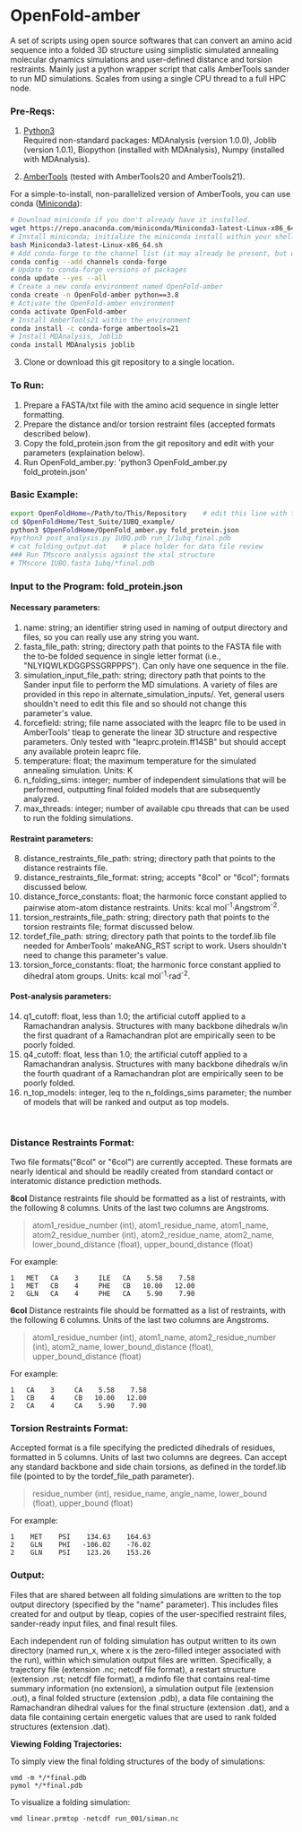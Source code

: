 # OpenFold-amber

A set of scripts using open source softwares that can convert an amino acid sequence into a folded 3D structure using simplistic simulated annealing molecular dynamics simulations and user-defined distance and torsion restraints. Mainly just a python wrapper script that calls AmberTools sander to run MD simulations. Scales from using a single CPU thread to a full HPC node. 

### Pre-Reqs:
1. [Python3](https://www.python.org) <br/>
Required non-standard packages: MDAnalysis (version 1.0.0), Joblib (version 1.0.1), Biopython (installed with MDAnalysis), Numpy (installed with MDAnalysis). 

2. [AmberTools](http://ambermd.org/GetAmber.php) (tested with AmberTools20 and AmberTools21). <br/>

For a simple-to-install, non-parallelized version of AmberTools, you can use conda ([Miniconda](https://docs.conda.io/en/latest/miniconda.html)):
```bash
# Download miniconda if you don't already have it installed.
wget https://repo.anaconda.com/miniconda/Miniconda3-latest-Linux-x86_64.sh
# Install miniconda; initialize the miniconda install within your shell during installation.
bash Miniconda3-latest-Linux-x86_64.sh
# Add conda-forge to the channel list (it may already be present, but worth checking). 
conda config --add channels conda-forge
# Update to conda-forge versions of packages
conda update --yes --all
# Create a new conda environment named OpenFold-amber
conda create -n OpenFold-amber python==3.8
# Activate the OpenFold-amber environment
conda activate OpenFold-amber
# Install AmberTools21 within the environment
conda install -c conda-forge ambertools=21
# Install MDAnalysis, Joblib 
conda install MDAnalysis joblib
```

3. Clone or download this git repository to a single location. 

### To Run:
1. Prepare a FASTA/txt file with the amino acid sequence in single letter formatting. 
2. Prepare the distance and/or torsion restraint files (accepted formats described below).
3. Copy the fold_protein.json from the git repository and edit with your parameters (explaination below).
4. Run OpenFold_amber.py: 'python3 OpenFold_amber.py fold_protein.json'

### Basic Example:

```bash
export OpenFoldHome=/Path/to/This/Repository	# edit this line with the global location for this cloned git repository
cd $OpenFoldHome/Test_Suite/1UBQ_example/
python3 $OpenFoldHome/OpenFold_amber.py fold_protein.json
#python3 post_analysis.py 1UBQ.pdb run_1/1ubq_final.pdb 
# cat folding_output.dat	# place holder for data file review
### Run TMscore analysis against the xtal structure
# TMscore 1UBQ.fasta 1ubq/*final.pdb
```

### Input to the Program: fold_protein.json 
#### Necessary parameters:
1.  name: string; an identifier string used in naming of output directory and files, so you can really use any string you want. 
2.  fasta_file_path: string; directory path that points to the FASTA file with the to-be folded sequence in single letter format (i.e., "NLYIQWLKDGGPSSGRPPPS"). Can only have one sequence in the file. 
3. simulation_input_file_path: string; directory path that points to the Sander input file to perform the MD simulations. A variety of files are provided in this repo in alternate_simulation_inputs/. Yet, general users shouldn't need to edit this file and so should not change this parameter's value.
4.  forcefield: string; file name associated with the leaprc file to be used in AmberTools' tleap to generate the linear 3D structure and respective parameters. Only tested with "leaprc.protein.ff14SB" but should accept any available protein leaprc file.
5.  temperature: float; the maximum temperature for the simulated annealing simulation. Units: K
6.  n_folding_sims: integer; number of independent simulations that will be performed, outputting final folded models that are subsequently analyzed. 
7.  max_threads: integer; number of available cpu threads that can be used to run the folding simulations.
#### Restraint parameters:
8.  distance_restraints_file_path: string; directory path that points to the distance restraints file.
9.  distance_restraints_file_format: string; accepts "8col" or "6col"; formats discussed below.
10. distance_force_constants: float; the harmonic force constant applied to pairwise atom-atom distance restraints. Units: kcal mol<sup>-1</sup>·Angstrom<sup>-2</sup>.
11. torsion_restraints_file_path: string; directory path that points to the torsion restraints file; format discussed below.
12. tordef_file_path: string; directory path that points to the tordef.lib file needed for AmberTools' makeANG_RST script to work. Users shouldn't need to change this parameter's value. 
13. torsion_force_constants: float; the harmonic force constant applied to dihedral atom groups. Units: kcal mol<sup>-1</sup>·rad<sup>-2</sup>.
#### Post-analysis parameters:
14. q1_cutoff: float, less than 1.0; the artificial cutoff applied to a Ramachandran analysis. Structures with many backbone dihedrals w/in the first quadrant of a Ramachandran plot are empirically seen to be poorly folded. 
15. q4_cutoff: float, less than 1.0; the artificial cutoff applied to a Ramachandran analysis. Structures with many backbone dihedrals w/in the fourth quadrant of a Ramachandran plot are empirically seen to be poorly folded. 
16. n_top_models: integer, leq to the n_foldings_sims parameter; the number of models that will be ranked and output as top models.
<br>

### Distance Restraints Format: ###
Two file formats("8col" or "6col") are currently accepted. These formats are nearly identical and should be readily created from standard contact or interatomic distance prediction methods.

**8col** 
Distance restraints file should be formatted as a list of restraints, with the following 8 columns. Units of the last two columns are Angstroms.

>atom1_residue_number (int), atom1_residue_name, atom1_name, atom2_residue_number (int), atom2_residue_name, atom2_name, lower_bound_distance (float), upper_bound_distance (float)

For example:
```
1   MET   CA    3     ILE   CA    5.58    7.58
1   MET   CB    4     PHE   CB   10.00   12.00
2   GLN   CA    4     PHE   CA    5.90    7.90
```

**6col** 
Distance restraints file should be formatted as a list of restraints, with the following 6 columns. Units of the last two columns are Angstroms.

>atom1_residue_number (int), atom1_name, atom2_residue_number (int), atom2_name, lower_bound_distance (float), upper_bound_distance (float)

For example:
```
1   CA    3     CA    5.58    7.58
1   CB    4     CB   10.00   12.00
2   CA    4     CA    5.90    7.90
```

### Torsion Restraints Format: ###

Accepted format is a file specifying the predicted dihedrals of residues, formatted in 5 columns. Units of last two columns are degrees. Can accept any standard backbone and side chain torsions, as defined in the tordef.lib file (pointed to by the tordef_file_path parameter). 

>residue_number (int), residue_name, angle_name, lower_bound (float), upper_bound (float)

For example:
```
1    MET    PSI    134.63    164.63
2    GLN    PHI   -106.02    -76.02
2    GLN    PSI    123.26    153.26
```

### Output: ### 
Files that are shared between all folding simulations are written to the top output directory (specified by the "name" parameter). This includes files created for and output by tleap, copies of the user-specified restraint files, sander-ready input files, and final result files.

Each independent run of folding simulation has output written to its own directory (named run_x, where x is the zero-filled integer associated with the run), within which simulation output files are written. Specifically, a trajectory file (extension .nc; netcdf file format), a restart structure (extension .rst; netcdf file format), a mdinfo file that contains real-time summary information (no extension), a simulation output file (extension .out), a final folded structure (extension .pdb), a data file containing the Ramachandran dihedral values for the final structure (extension .dat), and a data file containing certain energetic values that are used to rank folded structures (extension .dat). 


**Viewing Folding Trajectories:**

To simply view the final folding structures of the body of simulations:
```
vmd -m */*final.pdb
pymol */*final.pdb
```


To visualize a folding simulation: 
```
vmd linear.prmtop -netcdf run_001/siman.nc
```


